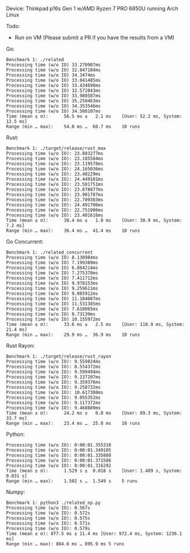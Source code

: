 Device: Thinkpad p16s Gen 1 w/AMD Ryzen 7 PRO 6850U running Arch Linux

Todo:

-   Run on VM (Please submit a PR if you have the results from a VM)

Go:

    Benchmark 1: ./related
    Processing time (w/o IO) 33.270987ms
    Processing time (w/o IO) 32.847184ms
    Processing time (w/o IO) 34.3474ms
    Processing time (w/o IO) 33.041485ms
    Processing time (w/o IO) 33.434698ms
    Processing time (w/o IO) 32.572843ms
    Processing time (w/o IO) 33.980587ms
    Processing time (w/o IO) 35.250463ms
    Processing time (w/o IO) 34.353546ms
    Processing time (w/o IO) 34.508107ms
    Time (mean ± σ):      56.5 ms ±   2.1 ms    [User: 52.2 ms, System: 12.5 ms]
    Range (min … max):    54.0 ms …  60.7 ms    10 runs

Rust:

    Benchmark 1: ./target/release/rust_max
    Processing time (w/o IO): 23.883277ms
    Processing time (w/o IO): 23.185584ms
    Processing time (w/o IO): 23.119578ms
    Processing time (w/o IO): 24.165036ms
    Processing time (w/o IO): 23.48229ms
    Processing time (w/o IO): 24.449101ms
    Processing time (w/o IO): 23.581751ms
    Processing time (w/o IO): 23.878877ms
    Processing time (w/o IO): 23.901787ms
    Processing time (w/o IO): 22.709303ms
    Processing time (w/o IO): 24.491706ms
    Processing time (w/o IO): 22.751906ms
    Processing time (w/o IO): 23.401616ms
    Time (mean ± σ):      38.4 ms ±   1.8 ms    [User: 30.9 ms, System: 7.2 ms]
    Range (min … max):    36.4 ms …  41.4 ms    10 runs

Go Concurrent:

    Benchmark 1: ./related_concurrent
    Processing time (w/o IO) 8.138984ms
    Processing time (w/o IO) 7.199389ms
    Processing time (w/o IO) 6.864214ms
    Processing time (w/o IO) 7.275378ms
    Processing time (w/o IO) 7.411712ms
    Processing time (w/o IO) 9.978153ms
    Processing time (w/o IO) 9.259611ms
    Processing time (w/o IO) 9.085912ms
    Processing time (w/o IO) 11.104087ms
    Processing time (w/o IO) 11.531385ms
    Processing time (w/o IO) 7.610065ms
    Processing time (w/o IO) 8.73139ms
    Processing time (w/o IO) 10.155972ms
    Time (mean ± σ):      33.6 ms ±   2.5 ms    [User: 118.9 ms, System: 21.4 ms]
    Range (min … max):    29.9 ms …  36.9 ms    10 runs

Rust Rayon:

    Benchmark 1: ./target/release/rust_rayon
    Processing time (w/o IO): 9.559824ms
    Processing time (w/o IO): 8.554372ms
    Processing time (w/o IO): 9.599494ms
    Processing time (w/o IO): 9.137207ms
    Processing time (w/o IO): 9.359376ms
    Processing time (w/o IO): 9.258732ms
    Processing time (w/o IO): 10.617308ms
    Processing time (w/o IO): 9.055352ms
    Processing time (w/o IO): 9.117372ms
    Processing time (w/o IO): 9.468889ms
    Time (mean ± σ):      24.2 ms ±   0.8 ms    [User: 89.3 ms, System: 33.7 ms]
    Range (min … max):    23.4 ms …  25.8 ms    10 runs

Python:

    Processing time (w/o IO): 0:00:01.355318
    Processing time (w/o IO): 0:00:01.349105
    Processing time (w/o IO): 0:00:01.335888
    Processing time (w/o IO): 0:00:01.371586
    Processing time (w/o IO): 0:00:01.316292
    Time (mean ± σ):      1.529 s ±  0.018 s    [User: 1.489 s, System: 0.031 s]
    Range (min … max):    1.502 s …  1.549 s    5 runs

Numpy:

    Benchmark 1: python3 ./related_np.py
    Processing time (w/o IO): 0.567s
    Processing time (w/o IO): 0.572s
    Processing time (w/o IO): 0.575s
    Processing time (w/o IO): 0.571s
    Processing time (w/o IO): 0.579s
    Time (mean ± σ): 877.5 ms ± 11.4 ms [User: 972.4 ms, System: 1236.1 ms]
    Range (min … max): 864.6 ms … 895.9 ms 5 runs
